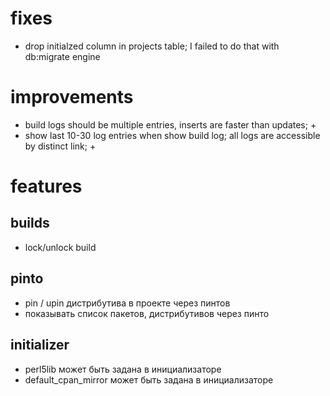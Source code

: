 # fixes
- drop initialzed column in projects table; I failed to do that with db:migrate engine

# improvements
- build logs should be multiple entries, inserts are faster than updates; +
- show last 10-30 log entries when show build log; all logs are accessible by distinct link; +


# features

## builds
- lock/unlock build 

## pinto
- pin / upin дистрибутива в проекте через пинтов
- показывать список пакетов, дистрибутивов через пинто

## initializer
- perl5lib может быть задана в инициализаторе
- default_cpan_mirror может быть задана в инициализаторе

